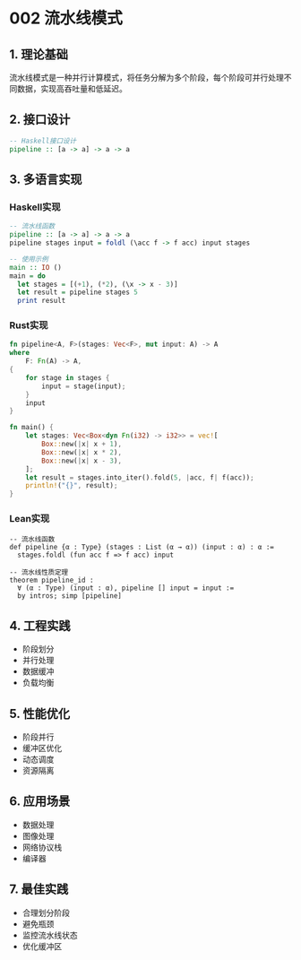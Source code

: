 # 002 流水线模式

## 1. 理论基础

流水线模式是一种并行计算模式，将任务分解为多个阶段，每个阶段可并行处理不同数据，实现高吞吐量和低延迟。

## 2. 接口设计

```haskell
-- Haskell接口设计
pipeline :: [a -> a] -> a -> a
```

## 3. 多语言实现

### Haskell实现

```haskell
-- 流水线函数
pipeline :: [a -> a] -> a -> a
pipeline stages input = foldl (\acc f -> f acc) input stages

-- 使用示例
main :: IO ()
main = do
  let stages = [(+1), (*2), (\x -> x - 3)]
  let result = pipeline stages 5
  print result
```

### Rust实现

```rust
fn pipeline<A, F>(stages: Vec<F>, mut input: A) -> A
where
    F: Fn(A) -> A,
{
    for stage in stages {
        input = stage(input);
    }
    input
}

fn main() {
    let stages: Vec<Box<dyn Fn(i32) -> i32>> = vec![
        Box::new(|x| x + 1),
        Box::new(|x| x * 2),
        Box::new(|x| x - 3),
    ];
    let result = stages.into_iter().fold(5, |acc, f| f(acc));
    println!("{}", result);
}
```

### Lean实现

```lean
-- 流水线函数
def pipeline {α : Type} (stages : List (α → α)) (input : α) : α :=
  stages.foldl (fun acc f => f acc) input

-- 流水线性质定理
theorem pipeline_id :
  ∀ (α : Type) (input : α), pipeline [] input = input :=
  by intros; simp [pipeline]
```

## 4. 工程实践

- 阶段划分
- 并行处理
- 数据缓冲
- 负载均衡

## 5. 性能优化

- 阶段并行
- 缓冲区优化
- 动态调度
- 资源隔离

## 6. 应用场景

- 数据处理
- 图像处理
- 网络协议栈
- 编译器

## 7. 最佳实践

- 合理划分阶段
- 避免瓶颈
- 监控流水线状态
- 优化缓冲区
